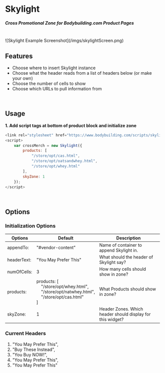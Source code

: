 # Skylight

##### Cross Promotional Zone for Bodybuilding.com Product Pages

<br />
![Skylight Example Screenshot](/imgs/skylightScreen.png)
<br />

## Features

* Choose where to insert Skylight instance
* Choose what the header reads from a list of headers below (or make your own)
* Choose the number of cells to show
* Choose which URLs to pull information from

<br />

## Usage
**1. Add script tags at bottom of product block and initialize zone**

```javascript
<link rel="stylesheet" href="https://www.bodybuilding.com/scripts/skylight.min.js" />
<script>
    var crossMerch = new Skylight({
        products: [
            "/store/opt/cas.html",
            "/store/opt/oatsandwhey.html",
            "/store/opt/whey.html"
        ],
        skyZone: 1
    });
</script>
```
<br />

## Options


### Initialization Options

Options | Default | Description
------------ | ------------- | -------------
appendTo: | "#vendor-content" | Name of container to append Skylight in.
headerText: | "You May Prefer This" | What should the header of Skylight say?
numOfCells: | 3 | How many cells should show in zone?
products: | products: [<br>&nbsp;&nbsp;&nbsp;&nbsp;"/store/opt/whey.html",<br />&nbsp;&nbsp;&nbsp;&nbsp;"/store/opt/natwhey.html",<br />&nbsp;&nbsp;&nbsp;&nbsp;"/store/opt/cas.html"<br />] | What Products should show in zone?
skyZone: | 1 | Header Zones. Which header should display for this widget?

### Current Headers

1. "You May Prefer This",
2. "Buy These Instead",
3. "You Buy NOW!",
4. "You May Prefer This",
5. "You May Prefer This"

